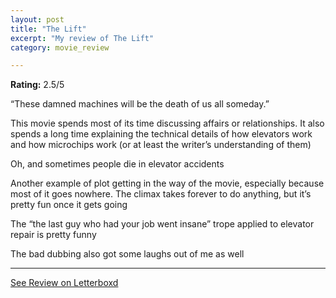 ```yaml
---
layout: post
title: "The Lift"
excerpt: "My review of The Lift"
category: movie_review

---
```


**Rating:** 2.5/5

“These damned machines will be the death of us all someday.”

This movie spends most of its time discussing affairs or relationships. It also spends a long time explaining the technical details of how elevators work and how microchips work (or at least the writer’s understanding of them)

Oh, and sometimes people die in elevator accidents

Another example of plot getting in the way of the movie, especially because most of it goes nowhere. The climax takes forever to do anything, but it’s pretty fun once it gets going

The “the last guy who had your job went insane” trope applied to elevator repair is pretty funny

The bad dubbing also got some laughs out of me as well

<hr>

[See Review on Letterboxd](https://boxd.it/1nCCkf)
